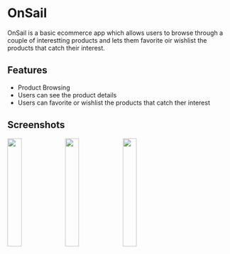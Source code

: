 
# OnSail

OnSail is a basic ecommerce app which allows users to browse through a couple of interestting products and lets them favorite oir wishlist the products that catch their interest.








## Features

- Product Browsing
- Users can see the product details
- Users can favorite or wishlist the products that catch ther interest


## Screenshots

<img src = "https://github.com/subsavage/OnSail/assets/69175270/dcafed5d-9ce4-43d1-befc-077b68dbf41b" height = "25%" width = "25%"/>

<img src = "https://github.com/subsavage/OnSail/assets/69175270/c19f7e7f-d243-4b2d-9377-07f3b0bd1fa6" height = "25%" width = "25%"/>

<img src = "https://github.com/subsavage/OnSail/assets/69175270/3c6ed956-3ec0-4c53-8e09-8cd1248a55da" height = "25%" width = "25%"/>

